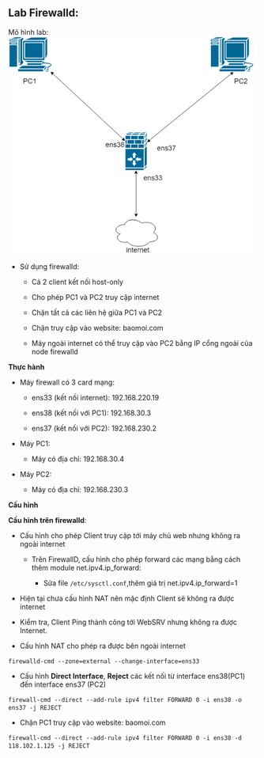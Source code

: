 ## **Lab Firewalld:**

Mô hình lab:
[![](https://github.com/iamjohnny95/repolis_internship/raw/master/img/Firewalld/1.png)](https://github.com/iamjohnny95/repolis_internship/blob/master/img/Firewalld/1.png)

- Sử dụng firewalld:

	- Cả 2 client kết nối host-only

	- Cho phép PC1 và PC2 truy cập internet

	- Chặn tất cả các liên hệ giữa PC1 và PC2

	- Chặn truy cập vào website: baomoi.com

	- Máy ngoài internet có thể truy cập vào PC2 bằng IP cổng ngoài của node firewalld

**Thực hành**

- Máy firewall có 3 card mạng:
	- ens33 (kết nối internet): 192.168.220.19
	
	- ens38 (kết nối với PC1): 192.168.30.3

	- ens37 (kết nối với PC2): 192.168.230.2

- Máy PC1:
	- Máy có địa chỉ: 192.168.30.4

- Máy PC2:
	- Máy có địa chỉ: 192.168.230.3

**Cấu hình**	

**Cấu hình trên firewalld**: 

- Cấu hình cho phép Client truy cập tới máy chủ web nhưng không ra ngoài internet

	- Trên FirewallD, cấu hình cho phép forward các mạng bằng cách thêm module net.ipv4.ip_forward:

		- Sửa file `/etc/sysctl.conf`,thêm giá trị net.ipv4.ip_forward=1

- Hiện tại chưa cấu hình NAT nên mặc định Client sẽ không ra được internet

- Kiểm tra, Client Ping thành công tới WebSRV nhưng không ra được Internet.

- Cấu hình NAT cho phép ra được bên ngoài internet

```
firewalld-cmd --zone=external --change-interface=ens33
```

- Cấu hình **Direct Interface**, **Reject** các kết nối từ interface ens38(PC1) đến interface ens37 (PC2)

```
firewall-cmd --direct --add-rule ipv4 filter FORWARD 0 -i ens38 -o ens37 -j REJECT
```

- Chặn PC1 truy cập vào website: baomoi.com

```
firewall-cmd --direct --add-rule ipv4 filter FORWARD 0 -i ens38 -d 118.102.1.125 -j REJECT
```


  			

